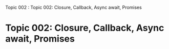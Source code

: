 Topic 002 : Topic 002: Closure, Callback, Async await, Promises

# Topic 002: Closure, Callback, Async await, Promises
